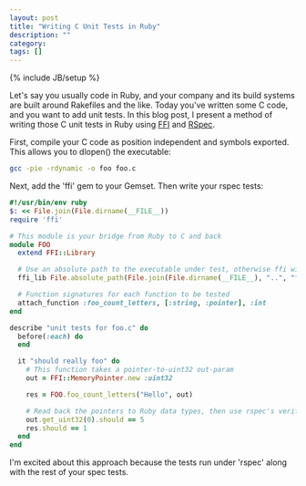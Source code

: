 ```yaml
---
layout: post
title: "Writing C Unit Tests in Ruby"
description: ""
category: 
tags: []
---
```

{% include JB/setup %}

Let's say you usually code in Ruby, and your company and its build systems are
built around Rakefiles and the like. Today you've written some C code, and you
want to add unit tests. In this blog post, I present a method of writing those
C unit tests in Ruby using [FFI](http://github.com/ffi/ffi) and
[RSpec](http://rspec.info/).

First, compile your C code as position independent and symbols exported. This allows you to dlopen() the executable:

``` bash
gcc -pie -rdynamic -o foo foo.c
```


Next, add the 'ffi' gem to your Gemset. Then write your rspec tests:

``` ruby
#!/usr/bin/env ruby
$: << File.join(File.dirname(__FILE__))
require 'ffi'

# This module is your bridge from Ruby to C and back
module FOO
  extend FFI::Library

  # Use an absolute path to the executable under test, otherwise ffi will search LD_LIBRARY_PATH.
  ffi_lib File.absolute_path(File.join(File.dirname(__FILE__), "..", "foo"))

  # Function signatures for each function to be tested
  attach_function :foo_count_letters, [:string, :pointer], :int
end

describe "unit tests for foo.c" do
  before(:each) do
  end

  it "should really foo" do
    # This function takes a pointer-to-uint32 out-param
    out = FFI::MemoryPointer.new :uint32

    res = FOO.foo_count_letters("Hello", out)

    # Read back the pointers to Ruby data types, then use rspec's verification functions
    out.get_uint32(0).should == 5
    res.should == 1
  end
end
```

I'm excited about this approach because the tests run under 'rspec' along with the rest of your spec tests.
